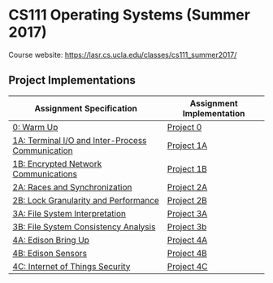 # CS111 Operating Systems (Summer 2017)

Course website: https://lasr.cs.ucla.edu/classes/cs111_summer2017/

## Project Implementations

Assignment Specification|Assignment Implementation
-----------------|---------------------
[0: Warm Up](https://lasr.cs.ucla.edu/classes/cs111_summer2017/projects/p0/P0.html)|[Project 0](https://github.com/seanlangley/CS111/tree/master/lab0)
[1A: Terminal I/O and Inter-Process Communication](https://lasr.cs.ucla.edu/classes/cs111_summer2017/projects/p1/P1A.html)|[Project 1A](https://github.com/seanlangley/CS111/tree/master/lab1A)
[1B: Encrypted Network Communications](https://lasr.cs.ucla.edu/classes/cs111_summer2017/projects/p1/P1B.html)|[Project 1B](https://github.com/seanlangley/CS111/tree/master/lab1b)
[2A: Races and Synchronization](https://lasr.cs.ucla.edu/classes/cs111_summer2017/projects/p2/P2A.html)|[Project 2A](https://github.com/seanlangley/CS111/tree/master/lab2a)
[2B: Lock Granularity and Performance](http://htmlpreview.github.io/?https://raw.githubusercontent.com/seanlangley/CS111/master/project2b/P2B.html)|[Project 2B](https://github.com/seanlangley/CS111/tree/master/project2b)
[3A: File System Interpretation](http://htmlpreview.github.io/?https://raw.githubusercontent.com/seanlangley/CS111/master/project3a/P3A.html)|[Project 3A]()
[3B: File System Consistency Analysis](https://lasr.cs.ucla.edu/classes/cs111_summer2017/projects/p3/P3B.html)|[Project 3b]()
[4A: Edison Bring Up](http://htmlpreview.github.io/?https://raw.githubusercontent.com/seanlangley/CS111/master/project4a/P4A.html)|[Project 4A](https://github.com/seanlangley/CS111/tree/master/project4a)
[4B: Edison Sensors](https://lasr.cs.ucla.edu/classes/cs111_summer2017/projects/p4/P4B.html)|[Project 4B](https://github.com/seanlangley/CS111/tree/master/lab4b)
[4C: Internet of Things Security](https://lasr.cs.ucla.edu/classes/cs111_summer2017/projects/p4/P4C.html)|[Project 4C]()
